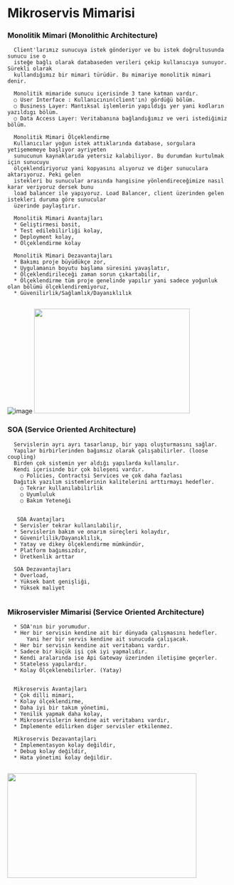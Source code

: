 # Mikroservis Mimarisi

### Monolitik Mimari (Monolithic Architecture)
```
  Client'larımız sunucuya istek gönderiyor ve bu istek doğrultusunda sunucu ise o 
  isteğe bağlı olarak databaseden verileri çekip kullanıcıya sunuyor. Sürekli olarak 
  kullandığımız bir mimari türüdür. Bu mimariye monolitik mimari denir.  
  
  Monolitik mimaride sunucu içerisinde 3 tane katman vardır.
  ○ User Interface : Kullanıcının(client'ın) gördüğü bölüm.
  ○ Business Layer: Mantıksal işlemlerin yapıldığı yer yani kodların yazıldıgı bölüm.
  ○ Data Access Layer: Veritabanına bağlandığımız ve veri istediğimiz bölüm.
  
  Monolitik Mimari Ölçeklendirme
  Kullanıcılar yoğun istek attıklarında database, sorgulara yetişememeye başlıyor ayriyeten 
  sunucunun kaynaklarıda yetersiz kalabiliyor. Bu durumdan kurtulmak için sunucuyu
  ölçeklendiriyoruz yani kopyasını alıyoruz ve diğer sunuculara aktarıyoruz. Peki gelen 
  istekleri bu sunucular arasında hangisine yönlendireceğimize nasıl karar veriyoruz dersek bunu 
  load balancer ile yapıyoruz. Load Balancer, client üzerinden gelen istekleri duruma göre sunucular
  üzerinde paylaştırır.
  
  Monolitik Mimari Avantajları
  * Geliştirmesi basit,
  * Test edilebilirliği kolay,
  * Deployment kolay,
  * Ölçeklendirme kolay
  
  Monolitik Mimari Dezavantajları
  * Bakımı proje büyüdükçe zor,
  * Uygulamanın boyutu başlama süresini yavaşlatır,
  * Ölçeklendirileceği zaman sorun çıkartabilir,
  * Ölçeklendirme tüm proje genelinde yapılır yani sadece yoğunluk olan bölümü ölçeklendiremiyoruz,
  * Güvenilirlik/Sağlamlık/Dayanıklılık
  
```

![image](https://user-images.githubusercontent.com/62007900/186894883-07d0091f-dd6d-4ff9-ab47-f72d202e38ad.png)
<img src="https://user-images.githubusercontent.com/62007900/186898203-792ab1b5-d47b-4373-b48b-720c5549b788.png" width="350" height="235">


### SOA (Service Oriented Architecture)
```
  Servislerin ayrı ayrı tasarlanıp, bir yapı oluşturmasını sağlar.
  Yapılar birbirlerinden bağımsız olarak çalışabilirler. (loose coupling)
  Birden çok sistemin yer aldığı yapılarda kullanılır.
  Kendi içerisinde bir çok bileşeni vardır.
    ○ Policies, Contractsi Services ve çok daha fazlası
  Dağıtık yazılım sistemlerinin kalitelerini arttırmayı hedefler.
    ○ Tekrar kullanılabilirlik
    ○ Uyumluluk
    ○ Bakım Yeteneği
    
  
   SOA Avantajları
  * Servisler tekrar kullanılabilir,
  * Servislerin bakım ve onarım süreçleri kolaydır,
  * Güvenirlilik/Dayanıklılık,
  * Yatay ve dikey ölçeklendirme mümkündür,
  * Platform bağımsızdır,
  * Üretkenlik arttar
  
  SOA Dezavantajları
  * Overload,
  * Yüksek bant genişliği,
  * Yüksek maliyet
 
```

### Mikroservisler Mimarisi (Service Oriented Architecture)
```
  * SOA'nın bir yorumudur.
  * Her bir servisin kendine ait bir dünyada çalışmasını hedefler. 
      Yani her bir servis kendine ait sunucuda çalışacak.
  * Her bir servisin kendine ait veritabanı vardır.
  * Sadece bir küçük işi çok iyi yapmalıdır. 
  * Kendi aralarında ise Api Gateway üzerinden iletişime geçerler.
  * Stateless yapılardır.
  * Kolay Ölçeklenebilirler. (Yatay) 
  
  
  Mikroservis Avantajları
  * Çok dilli mimari,
  * Kolay ölçeklendirme,
  * Daha iyi bir takım yönetimi,
  * Yenilik yapmak daha kolay,
  * Mikroservislerin kendine ait veritabanı vardır,
  * Implemente edilirken diğer servisler etkilenmez.
  
  Mikroservis Dezavantajları
  * Implementasyon kolay değildir,
  * Debug kolay değildir,
  * Hata yönetimi kolay değildir.
  
```
<img src="https://media-exp1.licdn.com/dms/image/C4D12AQHm9xJ4AaXGDQ/article-inline_image-shrink_1000_1488/0/1603974909794?e=1666828800&v=beta&t=5oyWvacKJO6jdJax583Q76zYHSP0CJ5rqnCgUfYigPY" width="425" height="235">










